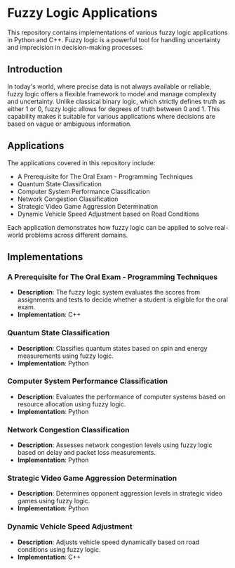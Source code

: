 # Fuzzy Logic Applications

This repository contains implementations of various fuzzy logic applications in Python and C++. Fuzzy logic is a powerful tool for handling uncertainty and imprecision in decision-making processes.

## Introduction

In today's world, where precise data is not always available or reliable, fuzzy logic offers a flexible framework to model and manage complexity and uncertainty. Unlike classical binary logic, which strictly defines truth as either 1 or 0, fuzzy logic allows for degrees of truth between 0 and 1. This capability makes it suitable for various applications where decisions are based on vague or ambiguous information.

## Applications

The applications covered in this repository include:

- A Prerequisite for The Oral Exam - Programming Techniques
- Quantum State Classification
- Computer System Performance Classification
- Network Congestion Classification
- Strategic Video Game Aggression Determination
- Dynamic Vehicle Speed Adjustment based on Road Conditions

Each application demonstrates how fuzzy logic can be applied to solve real-world problems across different domains.

## Implementations

### A Prerequisite for The Oral Exam - Programming Techniques

- **Description**: The fuzzy logic system evaluates the scores from assignments and tests to decide whether a student is eligible for the oral exam. 
- **Implementation**: C++

### Quantum State Classification

- **Description**: Classifies quantum states based on spin and energy measurements using fuzzy logic.
- **Implementation**: Python 

### Computer System Performance Classification

- **Description**: Evaluates the performance of computer systems based on resource allocation using fuzzy logic.
- **Implementation**: Python 

### Network Congestion Classification

- **Description**: Assesses network congestion levels using fuzzy logic based on delay and packet loss measurements.
- **Implementation**: Python 

### Strategic Video Game Aggression Determination

- **Description**: Determines opponent aggression levels in strategic video games using fuzzy logic.
- **Implementation**: Python 

### Dynamic Vehicle Speed Adjustment

- **Description**: Adjusts vehicle speed dynamically based on road conditions using fuzzy logic.
- **Implementation**: C++
